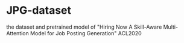 # JPG-dataset
the dataset and pretrained model of "Hiring Now A Skill-Aware Multi-Attention Model for Job Posting Generation" ACL2020
